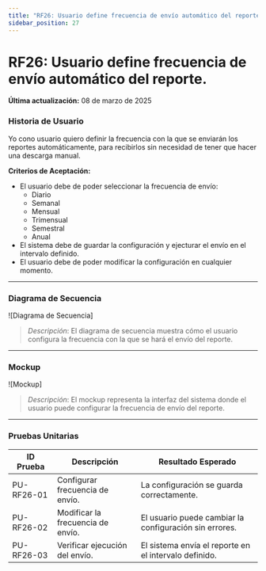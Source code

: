 ```yaml
---
title: "RF26: Usuario define frecuencia de envío automático del reporte."  
sidebar_position: 27
---
```


# RF26: Usuario define frecuencia de envío automático del reporte.

**Última actualización:** 08 de marzo de 2025

### Historia de Usuario

Yo cono usuario quiero definir la frecuencia con la que se enviarán los reportes automáticamente, para recibirlos sin necesidad de tener que hacer una descarga manual.

  **Criterios de Aceptación:**
  - El usuario debe de poder seleccionar la frecuencia de envío:
    - Diario
    - Semanal
    - Mensual
    - Trimensual
    - Semestral
    - Anual
  - El sistema debe de guardar la configuración y ejecturar el envío en el intervalo definido.
  - El usuario debe de poder modificar la configuración en cualquier momento.

---

### Diagrama de Secuencia

![Diagrama de Secuencia] 

> *Descripción*: El diagrama de secuencia muestra cómo el usuario configura la frecuencia con la que se hará el envío del reporte.

---

### Mockup

![Mockup]

> *Descripción*: El mockup representa la interfaz del sistema donde el usuario puede configurar la frecuencia de envío del reporte.

---

### Pruebas Unitarias 
| ID Prueba | Descripción | Resultado Esperado |
|-----------|-------------|--------------------|
|PU-RF26-01|Configurar frecuencia de envío.|La configuración se guarda correctamente.|
|PU-RF26-02|Modificar la frecuencia de envío.|El usuario puede cambiar la configuración sin errores.|
|PU-RF26-03|Verificar ejecución del envío.|El sistema envía el reporte en el intervalo definido.|
